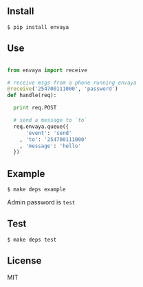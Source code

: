 Install
---

    $ pip install envaya

Use
---

```python

from envaya import receive

# receive msgs from a phone running envaya
@receive('254700111000', 'password')
def handle(req):

  print req.POST

  # send a message to `to`
  req.envaya.queue({
      'event': 'send'
    , 'to': '254700111000'
    , 'message': 'hello'
  })

```

Example
---
    
    $ make deps example

Admin password is `test`

Test
---

    $ make deps test

License
---

MIT
